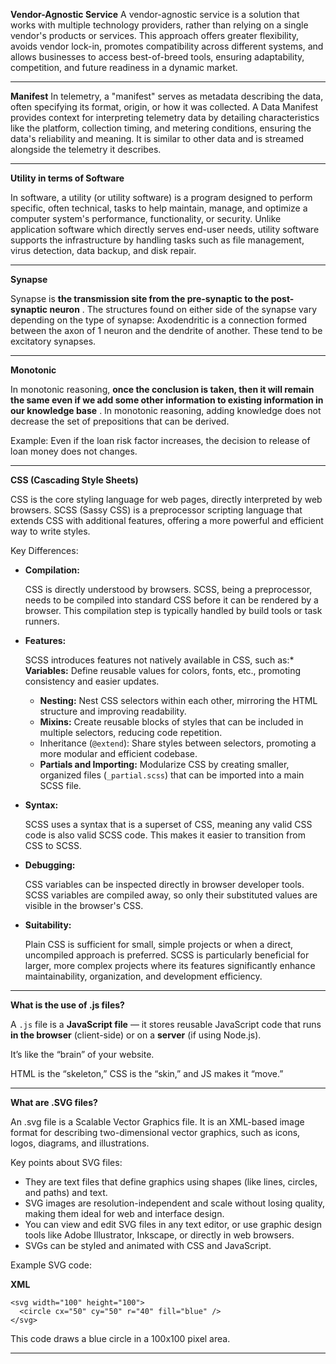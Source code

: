 **Vendor-Agnostic Service**
A vendor-agnostic service is a solution that works with multiple technology providers, rather than relying on a single vendor's products or services. This approach offers greater flexibility, avoids vendor lock-in, promotes compatibility across different systems, and allows businesses to access best-of-breed tools, ensuring adaptability, competition, and future readiness in a dynamic market.

---

**Manifest**
In telemetry, a "manifest" serves as metadata describing the data, often specifying its format, origin, or how it was collected. A Data Manifest provides context for interpreting telemetry data by detailing characteristics like the platform, collection timing, and metering conditions, ensuring the data's reliability and meaning. It is similar to other data and is streamed alongside the telemetry it describes.

---

**Utility in terms of Software**

In software, a utility (or utility software) is a program designed to perform specific, often technical, tasks to help maintain, manage, and optimize a computer system's performance, functionality, or security. Unlike application software which directly serves end-user needs, utility software supports the infrastructure by handling tasks such as file management, virus detection, data backup, and disk repair.

___________________________________________________________________________________

**Synapse**

Synapse is  **the transmission site from the pre-synaptic to the **post-synaptic** neuron** . The structures found on either side of the synapse vary depending on the type of synapse: Axodendritic is a connection formed between the axon of 1 neuron and the dendrite of another. These tend to be excitatory synapses.

___________________________________________________________________________________

**Monotonic**

In monotonic reasoning,  **once the conclusion is taken, then it will remain the same even if we add some other information to existing information in our knowledge base** . In monotonic reasoning, adding knowledge does not decrease the set of prepositions that can be derived.

Example: Even if the loan risk factor increases, the decision to release of loan money does not changes.

___________________________________________________________________________________

**CSS (Cascading Style Sheets)**

CSS is the core styling language for web pages, directly interpreted by web browsers. SCSS (Sassy CSS) is a preprocessor scripting language that extends CSS with additional features, offering a more powerful and efficient way to write styles.

Key Differences:

* **Compilation:**

  CSS is directly understood by browsers. SCSS, being a preprocessor, needs to be compiled into standard CSS before it can be rendered by a browser. This compilation step is typically handled by build tools or task runners.
* **Features:**

  SCSS introduces features not natively available in CSS, such as:* **Variables:** Define reusable values for colors, fonts, etc., promoting consistency and easier updates.

  * **Nesting:** Nest CSS selectors within each other, mirroring the HTML structure and improving readability.
  * **Mixins:** Create reusable blocks of styles that can be included in multiple selectors, reducing code repetition.
  * Inheritance (`@extend`): Share styles between selectors, promoting a more modular and efficient codebase.
  * **Partials and Importing:** Modularize CSS by creating smaller, organized files (`_partial.scss`) that can be imported into a main SCSS file.
* **Syntax:**

  SCSS uses a syntax that is a superset of CSS, meaning any valid CSS code is also valid SCSS code. This makes it easier to transition from CSS to SCSS.
* **Debugging:**

  CSS variables can be inspected directly in browser developer tools. SCSS variables are compiled away, so only their substituted values are visible in the browser's CSS.
* **Suitability:**

  Plain CSS is sufficient for small, simple projects or when a direct, uncompiled approach is preferred. SCSS is particularly beneficial for larger, more complex projects where its features significantly enhance maintainability, organization, and development efficiency.

___________________________________________________________________________________

**What is the use of .js files?**

A `.js` file is a **JavaScript file** — it stores reusable JavaScript code that runs **in the browser** (client-side) or on a **server** (if using Node.js).

It’s like the “brain” of your website.

HTML is the “skeleton,” CSS is the “skin,” and JS makes it “move.”

___________________________________________________________________________________

**What are .SVG files?**

An .svg file is a Scalable Vector Graphics file. It is an XML-based image format for describing two-dimensional vector graphics, such as icons, logos, diagrams, and illustrations.

Key points about SVG files:

* They are text files that define graphics using shapes (like lines, circles, and paths) and text.
* SVG images are resolution-independent and scale without losing quality, making them ideal for web and interface design.
* You can view and edit SVG files in any text editor, or use graphic design tools like Adobe Illustrator, Inkscape, or directly in web browsers.
* SVGs can be styled and animated with CSS and JavaScript.

Example SVG code:

**XML**

```
<svg width="100" height="100">
  <circle cx="50" cy="50" r="40" fill="blue" />
</svg>
```

This code draws a blue circle in a 100x100 pixel area.

___________________________________________________________________________________
